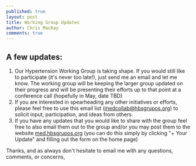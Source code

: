 ```yaml
---
published: true
layout: post
title: Working Group Updates
author: Chris MacKay
comments: true
---
```


## A few updates:

1. Our Hypertension Working Group is taking shape. If you would still like to participate (it's never too late!), just send me an email and let me know. The working group will be keeping the larger group updated on their progress and will be presenting their efforts up to that point at a conference call (hopefully in May, date TBD)
1. If you are interested in spearheading any other initiatives or efforts, please feel free to use this email list (medcollab@hbsgrupos.org) to solicit input, participation, and ideas from others.
1. If you have any updates that you would like to share with the group feel free to also email them out to the group and/or you may post them to the website [med.hbsgrupos.org](http://med.hbsgrupos.org) (you can do this simply by clicking \"+ Your Update\" and filling out the form on the home page)

Thanks, and as always don't hesitate to email me with any questions, comments, or concerns,